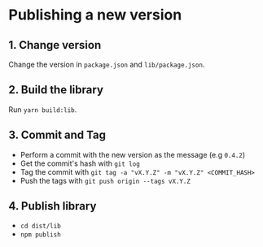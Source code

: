 # Publishing a new version

## 1. Change version

Change the version in `package.json` and `lib/package.json`.

## 2. Build the library

Run `yarn build:lib`.

## 3. Commit and Tag

- Perform a commit with the new version as the message (e.g `0.4.2`)
- Get the commit's hash with `git log`
- Tag the commit with `git tag -a "vX.Y.Z" -m "vX.Y.Z" <COMMIT_HASH>`
- Push the tags with `git push origin --tags vX.Y.Z`

## 4. Publish library

- `cd dist/lib`
- `npm publish`
